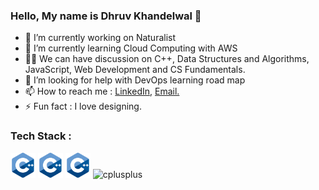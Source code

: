 ### Hello, My name is Dhruv Khandelwal 👋
<ul>
  <li>🔭 I’m currently working on Naturalist</li>
  <li>🌱 I’m currently learning Cloud Computing with AWS</li>
  <li>👩‍💻 We can have discussion on C++, Data Structures and Algorithms, JavaScript, Web Development and CS Fundamentals.</li>
  <li>🤔 I’m looking for help with DevOps learning road map</li>
  <li>📫 How to reach me : <a href="https://www.linkedin.com/in/dhruv-khandelwal-916531200/">LinkedIn</a>, <a href="mailto:dhruva609@gmail.com">Email.</a></li>
  <li>⚡ Fun fact : I love designing.</li>
</ul>
<h3>Tech Stack :</h3>
<p><img src="https://raw.githubusercontent.com/devicons/devicon/master/icons/cplusplus/cplusplus-original.svg" alt="cplusplus" width="40" height="40" style="max-width: 100%;">
  <img src="https://raw.githubusercontent.com/devicons/devicon/master/icons/cplusplus/cplusplus-original.svg" alt="html5_css_javascript" width="40" height="40" style="max-width: 100%;"> 
  <img src="https://raw.githubusercontent.com/devicons/devicon/master/icons/cplusplus/cplusplus-original.svg" alt="cplusplus" width="40" height="40" style="max-width: 100%;"> 
  <img src="https://user-images.githubusercontent.com/30186107/29488525-f55a69d0-84da-11e7-8a39-5476f663b5eb.png" alt="cplusplus" width="80" height="40" style="max-width: 100%;">


</p>
<!--
**Mister-Mec/Mister-Mec** is a ✨ _special_ ✨ repository because its `README.md` (this file) appears on your GitHub profile.

Here are some ideas to get you started:

- 🔭 I’m currently working on ...
- 🌱 I’m currently learning ...
- 👯 I’m looking to collaborate on ...
- 🤔 I’m looking for help with ...
- 💬 Ask me about ...
- 📫 How to reach me: ...
- 😄 Pronouns: ...
- ⚡ Fun fact: ...
-->
